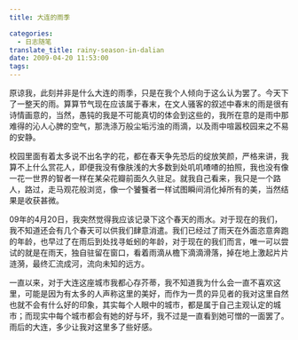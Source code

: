 ```yaml
---
title: 大连的雨季

categories:
  - 日志随笔
translate_title: rainy-season-in-dalian
date: 2009-04-20 11:53:00
tags:
---
```


原谅我，此刻并非是什么大连的雨季，只是在我个人倾向于这么认为罢了。今天下了一整天的雨。算算节气现在应该属于春末，在文人骚客的叙述中春末的雨是很有诗情画意的，当然，愚钝的我是不可能真切的体会到这些的，我所在意的是雨中那难得的沁人心脾的空气，那洗涤万般尘垢污浊的雨滴，以及雨中喧嚣校园来之不易的安静。

校园里面有着太多说不出名字的花，都在春天争先恐后的绽放笑颜，严格来讲，我算不上什么赏花人，即便我没有像肤浅的大多数到处叽叽喳喳的拍照，我也没有像一花一世界的智者一样在某朵花瓣前面久久驻足。就我自己看来，我只是一个路人，路过，走马观花般浏览，像一个饕餮者一样试图瞬间消化掉所有的美，当然结果是收获甚微。

09年的4月20日，我突然觉得我应该记录下这个春天的雨水。对于现在的我们，我不知道还会有几个春天可以供我们肆意消遣。我们已经过了雨天在外面恣意奔跑的年龄，也早过了在雨后到处找寻蚯蚓的年龄，对于现在的我们而言，唯一可以尝试的就是在雨天，独自驻留在窗口，看着雨滴从檐下滴滴滑落，掉在地上激起片片涟漪，最终汇流成河，流向未知的远方。

一直以来，对于大连这座城市我都心存芥蒂，我不知道我为什么会一直不喜欢这里，可能是因为有太多的人声称这里的美好，而作为一贯的异见者的我对这里自然也就不会有什么好的印象，其实每个人眼中的城市，都是属于自己主观认定的城市；而现实中每个城市都会有她的好与坏，我不过是一直看到她可憎的一面罢了。雨后的大连，多少让我对这里多了些好感。